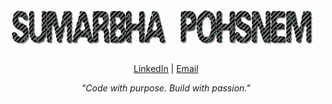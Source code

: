 <h1 align="center">
  <img src="SUMARBHA%20POHSNEM.gif" alt="Sumarbha Pohsnem" />
</h1>

<p align="center">
  <a href="https://www.linkedin.com/in/sumarbha-pohsnem-75278a323" target="_blank">LinkedIn</a> |
  <a href="mailto:sumarpohz@gmail.com">Email</a>
</p>

<p align="center">
  <em>"Code with purpose. Build with passion."</em>
</p>
